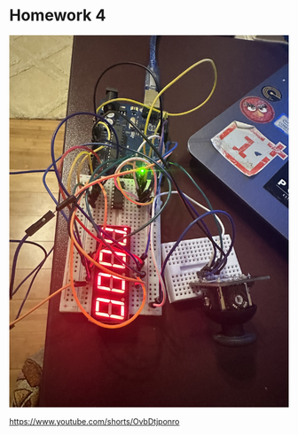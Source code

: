 # Homework 4


![Alt text](IMG_0042.JPG?raw=true "Circuit Board")

https://www.youtube.com/shorts/OvbDtjponro
